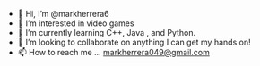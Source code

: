 - 👋 Hi, I’m @markherrera6
- 👀 I’m interested in video games
- 🌱 I’m currently learning C++, Java , and Python.
- 💞️ I’m looking to collaborate on anything I can get my hands on!
- 📫 How to reach me ... markherrera049@gmail.com

<!---
markherrera6/markherrera6 is a ✨ special ✨ repository because its `README.md` (this file) appears on your GitHub profile.
You can click the Preview link to take a look at your changes.
--->
